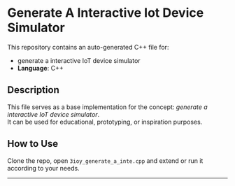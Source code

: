 # Generate A Interactive Iot Device Simulator

This repository contains an auto-generated C++ file for:

- generate a interactive IoT device simulator
- **Language**: C++

## Description

This file serves as a base implementation for the concept: *generate a interactive IoT device simulator*.  
It can be used for educational, prototyping, or inspiration purposes.

## How to Use

Clone the repo, open `3ioy_generate_a_inte.cpp` and extend or run it according to your needs.

---


